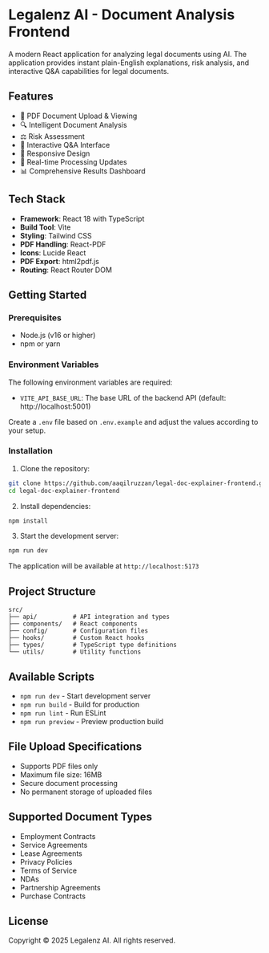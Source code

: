 # Legalenz AI - Document Analysis Frontend

A modern React application for analyzing legal documents using AI. The application provides instant plain-English explanations, risk analysis, and interactive Q&A capabilities for legal documents.

## Features

- 📄 PDF Document Upload & Viewing
- 🔍 Intelligent Document Analysis
- ⚖️ Risk Assessment
- 💬 Interactive Q&A Interface
- 📱 Responsive Design
- 🎯 Real-time Processing Updates
- 📊 Comprehensive Results Dashboard

## Tech Stack

- **Framework**: React 18 with TypeScript
- **Build Tool**: Vite
- **Styling**: Tailwind CSS
- **PDF Handling**: React-PDF
- **Icons**: Lucide React
- **PDF Export**: html2pdf.js
- **Routing**: React Router DOM

## Getting Started

### Prerequisites

- Node.js (v16 or higher)
- npm or yarn

### Environment Variables

The following environment variables are required:

- `VITE_API_BASE_URL`: The base URL of the backend API (default: http://localhost:5001)

Create a `.env` file based on `.env.example` and adjust the values according to your setup.

### Installation

1. Clone the repository:

```bash
git clone https://github.com/aaqilruzzan/legal-doc-explainer-frontend.git
cd legal-doc-explainer-frontend
```

2. Install dependencies:

```bash
npm install
```

3. Start the development server:

```bash
npm run dev
```

The application will be available at `http://localhost:5173`

## Project Structure

```
src/
├── api/          # API integration and types
├── components/   # React components
├── config/       # Configuration files
├── hooks/        # Custom React hooks
├── types/        # TypeScript type definitions
└── utils/        # Utility functions
```

## Available Scripts

- `npm run dev` - Start development server
- `npm run build` - Build for production
- `npm run lint` - Run ESLint
- `npm run preview` - Preview production build

## File Upload Specifications

- Supports PDF files only
- Maximum file size: 16MB
- Secure document processing
- No permanent storage of uploaded files

## Supported Document Types

- Employment Contracts
- Service Agreements
- Lease Agreements
- Privacy Policies
- Terms of Service
- NDAs
- Partnership Agreements
- Purchase Contracts

## License

Copyright © 2025 Legalenz AI. All rights reserved.
